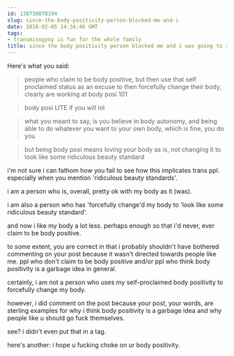 ```yaml
---
id: 138730078194
slug: since-the-body-positivity-person-blocked-me-and-i
date: 2016-02-05 14:34:46 GMT
tags:
- transmisogyny is fun for the whole family
title: since the body positivity person blocked me and i was going to reply....
---
```



Here's what you said:

> people who claim to be body positive, but then use that self proclaimed status as an excuse to then forcefully change their body, clearly are working at body posi 101

> body posi LITE if you will lol

> what you meant to say, is you believe in body autonomy, and being able to do whatever you want to your own body, which is fine, you do you

> but being body posi means loving your body as is, not changing it to look like some ridiculous beauty standard

i'm not sure i can fathom how you fail to see how this implicates trans ppl. especially when you mention 'ridiculous beauty standards'. 

i am a person who is, overall, pretty ok with my body as it (was).

i am also a person who has 'forcefully change'd my body to 'look like some ridiculous beauty standard'.

and now i like my body a lot less. perhaps enough so that i'd never, ever claim to be body positive.

to some extent, you are correct in that i probably shouldn't have bothered commenting on your post because it wasn't directed towards people like me. ppl who don't claim to be body positive and/or ppl who think body positivity is a garbage idea in general.

certainly, i am not a person who uses my self-proclaimed body positivity to forcefully change my body.

however, i did comment on the post because your post, your words, are sterling examples for why i think body positivity is a garbage idea and why people like u should go fuck themselves.

see? i didn't even put that in a tag.

here's another: i hope u fucking choke on ur body positivity.